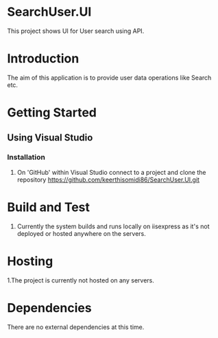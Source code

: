 # SearchUser.UI
This project shows UI for User search using API.

# Introduction
The aim of this application is to provide user data operations like Search etc.

# Getting Started
##	Using Visual Studio

### Installation
1. On 'GitHub' within Visual Studio connect to a project and clone the repository https://github.com/keerthisomidi86/SearchUser.UI.git

# Build and Test
1. Currently the system builds and runs locally on iisexpress as it's not deployed or hosted anywhere on the servers.

# Hosting
1.The project is currently not hosted on any servers.

# Dependencies
There are no external dependencies at this time.



